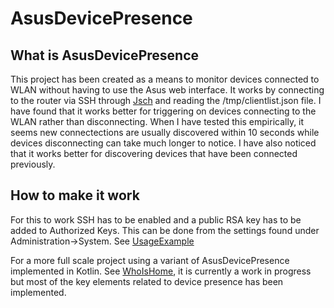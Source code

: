 # AsusDevicePresence

## What is AsusDevicePresence

This project has been created as a means to monitor devices connected to WLAN without having to use the Asus web interface. It works by connecting to the router via SSH through [Jsch](http://www.jcraft.com/jsch/) and reading the /tmp/clientlist.json file. I have found that it works better for triggering on devices connecting to the WLAN rather than disconnecting. When I have tested this empirically, it seems new connectections are usually discovered within 10 seconds while devices disconnecting can take much longer to notice. I have also noticed that it works better for discovering devices that have been connected previously.

## How to make it work

For this to work SSH has to be enabled and a public RSA key has to be added to Authorized Keys. This can be done from the settings found under Administration->System. See [UsageExample](https://github.com/vselleby/AsusDevicePresence/blob/master/src/main/java/UsageExample.java)

For a more full scale project using a variant of AsusDevicePresence implemented in Kotlin. See [WhoIsHome](https://github.com/vselleby/WhoIsHome), it is currently a work in progress but most of the key elements related to device presence has been implemented.
